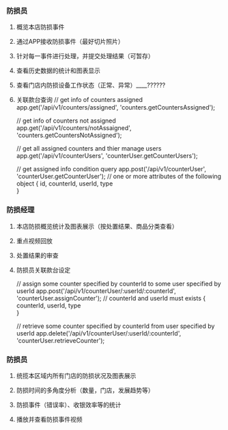 ### 防损员

1. 概览本店防损事件


2. 通过APP接收防损事件（最好切片照片）


3. 针对每一事件进行处理，并提交处理结果（可暂存）


4. 查看历史数据的统计和图表显示


5. 查看门店内防损设备工作状态（正常、异常）____??????


6. 关联款台查询
    // get info of counters assigned
    app.get('/api/v1/counters/assigned', 'counters.getCountersAssigned');

    
    
    // get info of counters not assigned
    app.get('/api/v1/counters/notAssaigned', 'counters.getCountersNotAssigned');

    
    
    // get all assigned counters and thier manage users
    app.get('/api/v1/counterUsers', 'counterUser.getCounterUsers');

    
    
    // get assigned info condition query
    app.post('/api/v1/counterUser', 'counterUser.getCounterUser');
    // one or more attributes of the following object
    {
        id,
        counterId,
        userId,
        type   
    }





### 防损经理

1. 本店防损概览统计及图表展示（按处置结果、商品分类查看）


2. 重点视频回放


3. 处置结果的审查


4. 防损员关联款台设定
    
    // assign some counter specified by counterId to some user specified by userId
    app.post('/api/v1/counterUser/:userId/:counterId', 'counterUser.assignCounter');
    // counterId and userId must exists
    {
        counterId,
        userId,
        type   
    }

    // retrieve some counter specified by counterId from user specified by userId
    app.delete('/api/v1/counterUser/:userId/:counterId', 'counterUser.retrieveCounter');




### 防损员


1. 统揽本区域内所有门店的防损状况及图表展示


2. 防损时间的多角度分析（数量，门店，发展趋势等）


3. 防损事件（错误率）、收银效率等的统计


4. 播放并查看防损事件视频
